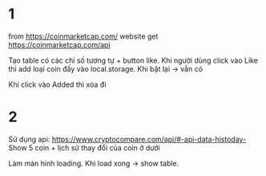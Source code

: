 # 1

from https://coinmarketcap.com/ website get https://coinmarketcap.com/api

Tạo table có các chỉ số tương tự + button like. Khi người dùng click vào Like thì add loại coin đấy vào local.storage. Khi bật lại -> vẫn có

Khi click vào Added thì xóa đi


# 2

Sử dụng api:
https://www.cryptocompare.com/api/#-api-data-histoday-
Show 5 coin + lịch sử thay đổi của coin ở dưới

Làm màn hình loading. Khi load xong -> show table.
